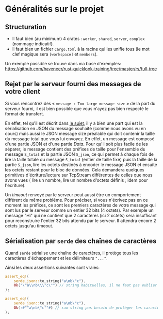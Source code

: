 # Généralités sur le projet

## Structuration

* Il faut bien (au minimum) 4 crates : `worker`, `shared`, `server`, `complex` (nommage indicatif).
* Il faut bien un fichier `Cargo.toml` à la racine qui les unifie tous (le mot clef magique sera `[workspace]`
  et `members`).

Un exemple possible se trouve dans ma base d'exemples:
https://github.com/haveneer/rust-quicklook-training/tree/master/rs/full-tree

## Rejet par le serveur fourni des messages de votre client

Si vous rencontrez des « `message : Too large message size` » de la part du serveur fourni, il est bien possible que
vous n'ayez pas bien respecté le format de transfert.

En effet, tel qu'il est décrit
dans [le sujet](https://github.com/haveneer-training/Frakt#le-protocole-déchange), il y a
bien une part qui est la sérialisation en JSON du message souhaité (comme nous avons vu en cours) mais aussi le JSON
message size préalable qui doit contenir la taille du message total que vous lui envoyez.
En effet, un message est composé d'une partie JSON et d'une partie *Data*. Pour qu'il
soit plus facile de les séparer, le message contient des préfixes de taille pour l'ensemble du message `S_total` et la
partie
JSON `S_json`, ce qui permet à chaque fois de lire la taille totale du message `S_total` (entier de taille fixe) puis la
taille de la partie `S_json`, lire les octets destinés à encoder le message JSON et ensuite les octets restant pour le
bloc de données.
Cela demandera quelques primitives d'écriture/lecture sur TcpStream différentes de celles que nous avons vues (
lire un nombre, lire un nombre d'octets définis ; idem pour l'écriture).

Un *timeout* renvoyé par le serveur peut aussi être un comportement différent du même problème.
Pour préciser, si vous n'écrivez pas en ce moment les préfixes, ce sont les premiers caractères de votre message qui
sont lus par le serveur comme un entier 32 bits (4 octets). Par exemple un message "Hi" qui ne contient que 2 caractères
(ici 2 octets) sera insuffisant pour reconstruire l'entier 32 bits attendu par le serveur. Il attendra encore 2 octets
jusqu'au timeout.

## Sérialisation par `serde` des chaînes de caractères

Quand `serde` sérialise une chaîne de caractères, il protège tous les caractères d'échappement et les
délimiteurs `"..."`.

Ainsi les deux assertions suivantes sont vraies:

```rust
assert_eq!(
    serde_json::to_string("a\nb\"c"),
    Ok("\"a\\nb\\\"c\"") // string habituelles, il ne faut pas oublier de protéger spéciaux; moins facile à lire 
);
```

```rust
assert_eq!(
    serde_json::to_string("a\nb\"c"),
    Ok(r#""a\nb\"c""#) // raw string pas besoin de protéger les caractères; plus simple à lire
);
```